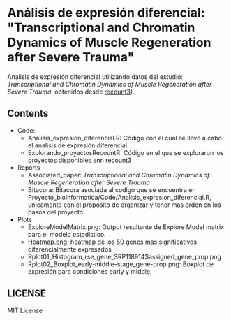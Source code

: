 # Análisis de expresión diferencial: "Transcriptional and Chromatin Dynamics of Muscle Regeneration after Severe Trauma"

Análisis de expresión diferencial utilizando datos del estudio: *Transcriptional and Chromatin Dynamics of Muscle Regeneration after Severe Trauma*, obtenidos desde [recount3](https://jhubiostatistics.shinyapps.io/recount3-study-explorer/)). 



## Contents

- Code:
   - Analisis_expresion_diferencial.R: Código con el cual se llevó a cabo el analisis de expresión diferencial.
   - Explorando_proyectosRecountR: Código en el que se exploraron los proyectos disponibles enn recount3
- Reports 
   - Associated_paper: *Transcriptional and Chromatin Dynamics of Muscle Regeneration after Severe Trauma*
   - Bitacora: Bitacora asociada al codigo que se encuentra en Proyecto_bioinformatica/Code/Analisis_expresion_diferencial.R, unicamente con el proposito de organizar y tener mas orden en los pasos del proyecto. 
- Plots
   	- ExploreModelMatrix.png: Output resultante de Explore Model matrix para el modelo estadistico. 
    - Heatmap.png: heatmap de los 50 genes mas significativos diferencialmente expresados
    - Rplot01_Histogram_rse_gene_SRP118914$assigned_gene_prop.png
    - Rplot02_Boxplot_early-middle-stage_gene-prop.png: Boxplot de expresión para condiciones early y middle.

## LICENSE 

MIT License